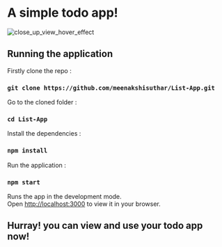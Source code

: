 #  A simple todo app!


![close_up_view_hover_effect](https://user-images.githubusercontent.com/57064739/233157583-c07d6fea-6ba0-4861-9e0d-3b6c8ac5119e.png)

## Running the application

Firstly clone the repo : 
### `git clone https://github.com/meenakshisuthar/List-App.git`
Go to the cloned folder :
### `cd List-App`
Install the dependencies :
### `npm install`
Run the application :
### `npm start`

Runs the app in the development mode.\
Open [http://localhost:3000](http://localhost:3000) to view it in your browser.

## Hurray! you can view and use your todo app now!
